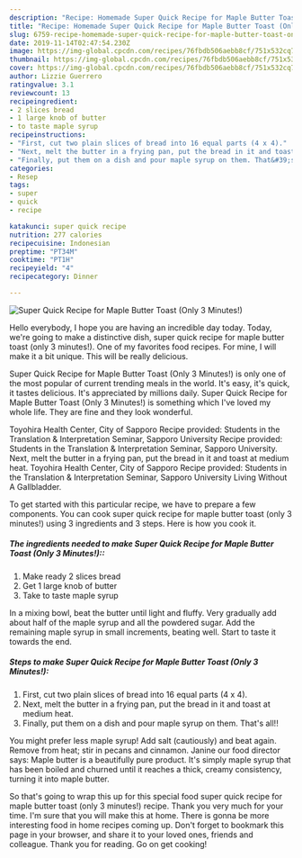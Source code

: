 ```yaml
---
description: "Recipe: Homemade Super Quick Recipe for Maple Butter Toast (Only 3 Minutes!)"
title: "Recipe: Homemade Super Quick Recipe for Maple Butter Toast (Only 3 Minutes!)"
slug: 6759-recipe-homemade-super-quick-recipe-for-maple-butter-toast-only-3-minutes
date: 2019-11-14T02:47:54.230Z
image: https://img-global.cpcdn.com/recipes/76fbdb506aebb8cf/751x532cq70/super-quick-recipe-for-maple-butter-toast-only-3-minutes-recipe-main-photo.jpg
thumbnail: https://img-global.cpcdn.com/recipes/76fbdb506aebb8cf/751x532cq70/super-quick-recipe-for-maple-butter-toast-only-3-minutes-recipe-main-photo.jpg
cover: https://img-global.cpcdn.com/recipes/76fbdb506aebb8cf/751x532cq70/super-quick-recipe-for-maple-butter-toast-only-3-minutes-recipe-main-photo.jpg
author: Lizzie Guerrero
ratingvalue: 3.1
reviewcount: 13
recipeingredient:
- 2 slices bread
- 1 large knob of butter
- to taste maple syrup
recipeinstructions:
- "First, cut two plain slices of bread into 16 equal parts (4 x 4)."
- "Next, melt the butter in a frying pan, put the bread in it and toast at medium heat."
- "Finally, put them on a dish and pour maple syrup on them. That&#39;s all!!"
categories:
- Resep
tags:
- super
- quick
- recipe

katakunci: super quick recipe
nutrition: 277 calories
recipecuisine: Indonesian
preptime: "PT34M"
cooktime: "PT1H"
recipeyield: "4"
recipecategory: Dinner

---
```



![Super Quick Recipe for Maple Butter Toast (Only 3 Minutes!)](https://img-global.cpcdn.com/recipes/76fbdb506aebb8cf/751x532cq70/super-quick-recipe-for-maple-butter-toast-only-3-minutes-recipe-main-photo.jpg)

Hello everybody, I hope you are having an incredible day today. Today, we're going to make a distinctive dish, super quick recipe for maple butter toast (only 3 minutes!). One of my favorites food recipes. For mine, I will make it a bit unique. This will be really delicious.

Super Quick Recipe for Maple Butter Toast (Only 3 Minutes!) is only one of the most popular of current trending meals in the world. It's easy, it's quick, it tastes delicious. It's appreciated by millions daily. Super Quick Recipe for Maple Butter Toast (Only 3 Minutes!) is something which I've loved my whole life. They are fine and they look wonderful.

Toyohira Health Center, City of Sapporo Recipe provided: Students in the Translation &amp; Interpretation Seminar, Sapporo University Recipe provided: Students in the Translation &amp; Interpretation Seminar, Sapporo University. Next, melt the butter in a frying pan, put the bread in it and toast at medium heat. Toyohira Health Center, City of Sapporo Recipe provided: Students in the Translation &amp; Interpretation Seminar, Sapporo University Living Without A Gallbladder.


To get started with this particular recipe, we have to prepare a few components. You can cook super quick recipe for maple butter toast (only 3 minutes!) using 3 ingredients and 3 steps. Here is how you cook it.

##### The ingredients needed to make Super Quick Recipe for Maple Butter Toast (Only 3 Minutes!)::

1. Make ready 2 slices bread
1. Get 1 large knob of butter
1. Take to taste maple syrup


In a mixing bowl, beat the butter until light and fluffy. Very gradually add about half of the maple syrup and all the powdered sugar. Add the remaining maple syrup in small increments, beating well. Start to taste it towards the end. 

##### Steps to make Super Quick Recipe for Maple Butter Toast (Only 3 Minutes!):

1. First, cut two plain slices of bread into 16 equal parts (4 x 4).
1. Next, melt the butter in a frying pan, put the bread in it and toast at medium heat.
1. Finally, put them on a dish and pour maple syrup on them.
That&#39;s all!!


You might prefer less maple syrup! Add salt (cautiously) and beat again. Remove from heat; stir in pecans and cinnamon. Janine our food director says: Maple butter is a beautifully pure product. It&#39;s simply maple syrup that has been boiled and churned until it reaches a thick, creamy consistency, turning it into maple butter. 

So that's going to wrap this up for this special food super quick recipe for maple butter toast (only 3 minutes!) recipe. Thank you very much for your time. I'm sure that you will make this at home. There is gonna be more interesting food in home recipes coming up. Don't forget to bookmark this page in your browser, and share it to your loved ones, friends and colleague. Thank you for reading. Go on get cooking!
